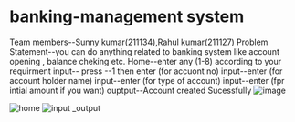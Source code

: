 

# banking-management system
Team members--Sunny kumar(211134),Rahul kumar(211127)
Problem Statement--you can do anything related to banking system like account opening , balance cheking etc.
Home--enter any (1-8) according to your requirment
input-- press --1 then enter (for accuont no)
input--enter (for account holder name)
input--enter (for type of account)
input--enter (fpr intial amount if you want)
ouptput--Account created Sucessfully
![image](https://user-images.githubusercontent.com/117119492/206639085-ef6aca81-a8a0-4f79-ad6b-8106b4c32b32.png)

![home](https://user-images.githubusercontent.com/117119492/206630779-302b9e16-6eb3-483a-b029-8143f1395903.png)
![input _output](https://user-images.githubusercontent.com/117119492/206630945-90530aad-0f21-4488-84cd-46da0cd526e2.png)





